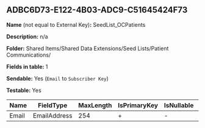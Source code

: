 ## ADBC6D73-E122-4B03-ADC9-C51645424F73

**Name** (not equal to External Key)**:** SeedList_OCPatients

**Description:** n/a

**Folder:** Shared Items/Shared Data Extensions/Seed Lists/Patient Communications/

**Fields in table:** 1

**Sendable:** Yes (`Email` to `Subscriber Key`)

**Testable:** Yes

| Name | FieldType | MaxLength | IsPrimaryKey | IsNullable | DefaultValue |
| --- | --- | --- | --- | --- | --- |
| Email | EmailAddress | 254 | + | - |  |
